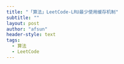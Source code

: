 ```yaml
---
title: "「算法」LeetCode-LRU最少使用缓存机制"
subtitle: ""
layout: post
author: "afsun"
header-style: text
tags:
  - 算法
  - LeetCode
---
```



